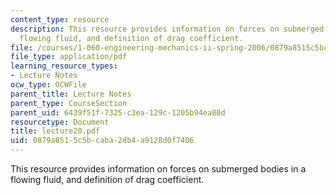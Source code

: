 ```yaml
---
content_type: resource
description: This resource provides information on forces on submerged bodies in a
  flowing fluid, and definition of drag coefficient.
file: /courses/1-060-engineering-mechanics-ii-spring-2006/0879a8515c5bcaba2db4a9128d0f7406_lecture20.pdf
file_type: application/pdf
learning_resource_types:
- Lecture Notes
ocw_type: OCWFile
parent_title: Lecture Notes
parent_type: CourseSection
parent_uid: 6439f51f-7325-c3ea-129c-1205b94ea80d
resourcetype: Document
title: lecture20.pdf
uid: 0879a851-5c5b-caba-2db4-a9128d0f7406
---
```

This resource provides information on forces on submerged bodies in a flowing fluid, and definition of drag coefficient.